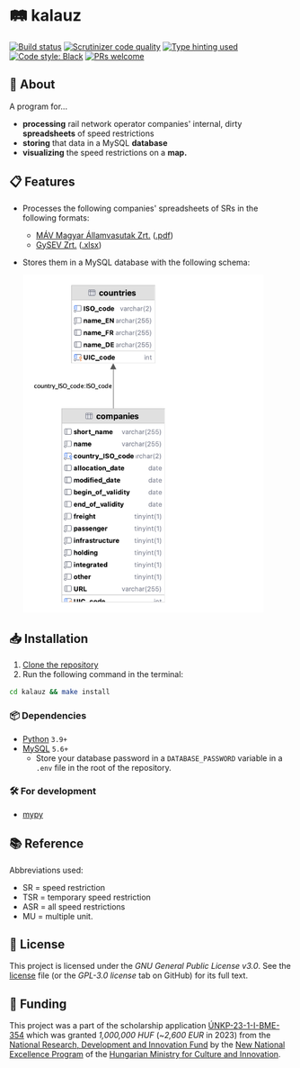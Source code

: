# 🛤️ kalauz

[![Build status](https://scrutinizer-ci.com/g/gy-mate/kalauz/badges/build.png?b=master)](https://scrutinizer-ci.com/g/gy-mate/kalauz/build-status/master)
[![Scrutinizer code quality](https://img.shields.io/scrutinizer/quality/g/gy-mate/kalauz/master)](https://scrutinizer-ci.com/g/cookiecutter/cookiecutter/?branch=master)
[![Type hinting used](https://img.shields.io/badge/type_hinting-used-brightgreen)](https://docs.python.org/3/library/typing.html)
[![Code style: Black](https://img.shields.io/badge/code_style-black-black.svg)](https://github.com/psf/black)
[![PRs welcome](https://img.shields.io/badge/PRs-welcome-brightgreen)](https://makeapullrequest.com)


## 📖 About

A program for...
* **processing** rail network operator companies' internal, dirty **spreadsheets** of speed restrictions
* **storing** that data in a MySQL **database**
* **visualizing** the speed restrictions on a **map.**


## 📋 Features

* Processes the following companies' spreadsheets of SRs in the following formats:
  * [MÁV Magyar Államvasutak Zrt.](https://www.mavcsoport.hu/mav/bemutatkozas) ([.pdf](data/01_import/MÁV_2022-08-08_ASR.pdf))
  * [GySEV Zrt.](https://www2.gysev.hu/palyavasuti-uzletag) ([.xlsx](data/01_import/GYSEV_2022-05-13_ASR.xlsx))
* Stores them in a MySQL database with the following schema:

  <!--- TODO: report images below not rendering correctly in the Preview panel to JetBrains developers --->
  <!--- TODO: replace the .png extension below with .svg when https://youtrack.jetbrains.com/issue/DBE-17864/ is fixed -->
  <picture>
    <source media="(prefers-color-scheme: light)" srcset="img/database_schema_light.png" height="600"/>
    <source media="(prefers-color-scheme: dark)" srcset="img/database_schema_dark.png" height="600"/>
    <img src="img/database_schema_light.png" alt="Database schema for SRs" height="600"/>
  </picture>


## 📥 Installation

1. [Clone the repository](https://docs.github.com/en/repositories/creating-and-managing-repositories/cloning-a-repository)
2. Run the following command in the terminal:

  ```bash
  cd kalauz && make install
  ```


### 📦 Dependencies

* [Python](https://www.python.org/downloads/) `3.9+`
* [MySQL](https://dev.mysql.com/downloads/mysql/) `5.6+`
  * Store your database password in a `DATABASE_PASSWORD` variable 
    in a `.env` file in the root of the repository.

### 🛠️ For development

* [mypy](https://github.com/python/mypy)


## 📚 Reference

Abbreviations used:
* SR = speed restriction
* TSR = temporary speed restriction
* ASR = all speed restrictions
* MU = multiple unit.


## 📜 License

This project is licensed under the _GNU General Public License v3.0_.
See the [license](copying.txt) file (or the _GPL-3.0 license_ tab on GitHub) for its full text.


## 🏦 Funding

This project was a part of the scholarship application [ÚNKP-23-1-I-BME-354](https://archive.org/download/scholarship_funding_contract_unkp-23-1-i-bme-354_20231010/scholarship_funding_contract_U%CC%81NKP-23-1-I-BME-354_20231010.pdf) 
which was granted _1,000,000 HUF_ (~_2,600 EUR_ in 2023)
from the [National Research, Development and Innovation Fund](https://nkfih.gov.hu/palyazoknak/nkfi-alap/unkp-23-tamogatott-intezmenyek)
by the [New National Excellence Program](https://www.unkp.gov.hu/palyazatok/felsooktatasi-alapkepzes-hallgatoi-kutatoi-osztondij) 
of the [Hungarian Ministry for Culture and Innovation](https://kormany.hu/kulturalis-es-innovacios-miniszterium).